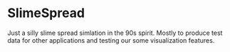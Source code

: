 # SlimeSpread

Just a silly slime spread simlation in the 90s spirit. Mostly to produce test data for other applications and testing our some visualization features.
